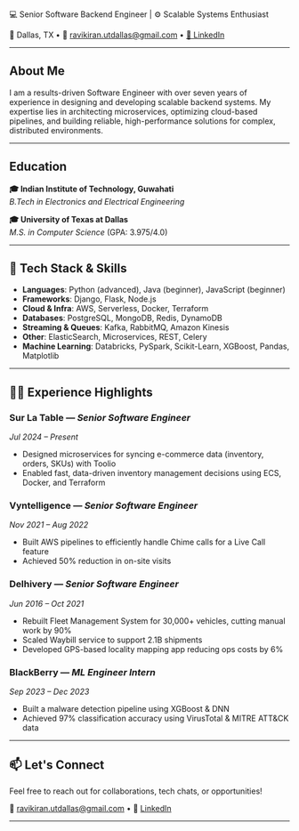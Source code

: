 💻 Senior Software Backend Engineer | ⚙️ Scalable Systems Enthusiast

📍 Dallas, TX • 📧 ravikiran.utdallas@gmail.com • [🔗 LinkedIn](https://www.linkedin.com/in/ravikiran-m/)

---

## About Me

I am a results-driven Software Engineer with over seven years of experience in designing and developing scalable backend systems. My expertise lies in architecting microservices, optimizing cloud-based pipelines, and building reliable, high-performance solutions for complex, distributed environments.

---

## Education

**🎓 Indian Institute of Technology, Guwahati**  
*B.Tech in Electronics and Electrical Engineering*

**🎓 University of Texas at Dallas**  
*M.S. in Computer Science* (GPA: 3.975/4.0)

---

## 🧰 Tech Stack & Skills

- **Languages**: Python (advanced), Java (beginner), JavaScript (beginner)  
- **Frameworks**: Django, Flask, Node.js  
- **Cloud & Infra**: AWS, Serverless, Docker, Terraform  
- **Databases**: PostgreSQL, MongoDB, Redis, DynamoDB  
- **Streaming & Queues**: Kafka, RabbitMQ, Amazon Kinesis  
- **Other**: ElasticSearch, Microservices, REST, Celery  
- **Machine Learning**: Databricks, PySpark, Scikit-Learn, XGBoost, Pandas, Matplotlib

---

## 🧑‍💻 Experience Highlights

### **Sur La Table** — *Senior Software Engineer*  
*Jul 2024 – Present*  
- Designed microservices for syncing e-commerce data (inventory, orders, SKUs) with Toolio  
- Enabled fast, data-driven inventory management decisions using ECS, Docker, and Terraform

### **Vyntelligence** — *Senior Software Engineer*  
*Nov 2021 – Aug 2022*  
- Built AWS pipelines to efficiently handle Chime calls for a Live Call feature  
- Achieved 50% reduction in on-site visits

### **Delhivery** — *Senior Software Engineer*  
*Jun 2016 – Oct 2021*  
- Rebuilt Fleet Management System for 30,000+ vehicles, cutting manual work by 90%  
- Scaled Waybill service to support 2.1B shipments  
- Developed GPS-based locality mapping app reducing ops costs by 6%

### **BlackBerry** — *ML Engineer Intern*  
*Sep 2023 – Dec 2023*  
- Built a malware detection pipeline using XGBoost & DNN  
- Achieved 97% classification accuracy using VirusTotal & MITRE ATT&CK data

---

## 📫 Let's Connect

Feel free to reach out for collaborations, tech chats, or opportunities!

📧 ravikiran.utdallas@gmail.com • 💼 [LinkedIn](https://www.linkedin.com/in/ravikiran-m/)

---
